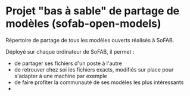 # Projet "bas à sable" de partage de modèles (sofab-open-models)

Répertoire de partage de tous les modèles ouverts réalisés à SoFAB.

Déployé sur chaque ordinateur de SoFAB, il permet :
- de partager ses fichiers d'un poste à l'autre
- de retrouver chez soi les fichiers exacts, modifiés sur place pour s'adapter à une machine par exemple
- de faire profiter la communauté de ses modèles les plus intéressants
- 
